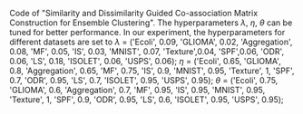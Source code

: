 Code of "Similarity and Dissimilarity Guided Co-association Matrix Construction for Ensemble Clustering".
The hyperparameters $\lambda$, $\eta$, $\theta$ can be tuned for better performance. In our experiment, the hyperparameters for different datasets are set to
$\lambda$ = ('Ecoli', 0.09, 'GLIOMA', 0.02, 'Aggregation', 0.08, 'MF', 0.05, 'IS', 0.03, 'MNIST', 0.07, 'Texture',0.04, 'SPF',0.06, 'ODR', 0.06, 'LS', 0.18, 'ISOLET', 0.06, 'USPS', 0.06);
$\eta$ =    ('Ecoli', 0.65, 'GLIOMA', 0.8,  'Aggregation', 0.65, 'MF', 0.75, 'IS', 0.9,  'MNIST', 0.95, 'Texture', 1,   'SPF', 0.7, 'ODR', 0.95, 'LS', 0.7,  'ISOLET', 0.95, 'USPS', 0.95);
$\theta$  = ('Ecoli', 0.75, 'GLIOMA', 0.6,  'Aggregation', 0.7,  'MF', 0.95, 'IS', 0.95, 'MNIST', 0.95, 'Texture', 1,   'SPF', 0.9, 'ODR', 0.95, 'LS', 0.6,  'ISOLET', 0.95, 'USPS', 0.95);
